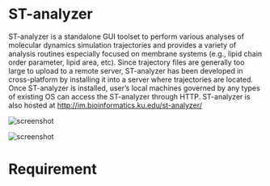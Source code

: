 ST-analyzer
===========

ST-analyzer is a standalone GUI toolset to perform various analyses of molecular dynamics simulation trajectories and provides a variety of analysis routines especially focused on membrane systems (e.g., lipid chain order parameter, lipid area, etc). Since trajectory files are generally too large to upload to a remote server, ST-analyzer has been developed in cross-platform by installing it into a server where trajectories are located. Once ST-analyzer is installed, user’s local machines governed by any types of existing OS can access the ST-analyzer through HTTP. ST-analyzer is also hosted at http://im.bioinformatics.ku.edu/st-analyzer/

![screenshot](http://people.eecs.ku.edu/~jjeong/images/STanalyzer/system_diagram.png)

![screenshot](http://people.eecs.ku.edu/~jjeong/images/STanalyzer/ST_Analyzer.png)

Requirement
===========

